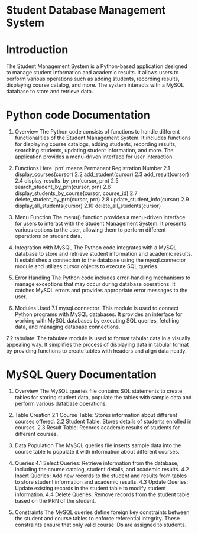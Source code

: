 # Student Database Management System
# Introduction
The Student Management System is a Python-based application designed to manage 
student information and academic results. 
It allows users to perform various operations such as adding students, 
recording results, displaying course catalog, and more. 
The system interacts with a MySQL database to store and retrieve data.
# Python code Documentation
1. Overview
The Python code consists of functions to handle different functionalities of the Student Management System.
It includes functions for displaying course catalogs, adding students, recording results, searching students,
updating student information, and more. The application provides a menu-driven interface for user interaction.

2. Functions
Here 'prn' means Permanent Registration Number
2.1 display_courses(cursor)
2.2 add_student(cursor)
2.3 add_result(cursor)
2.4 display_results_by_prn(cursor, prn)
2.5 search_student_by_prn(cursor, prn)
2.6 display_students_by_course(cursor, course_id)
2.7 delete_student_by_prn(cursor, prn)
2.8 update_student_info(cursor)
2.9 display_all_students(cursor)
2.10 delete_all_students(cursor)

4. Menu Function
The menu() function provides a menu-driven interface for users to interact with the
Student Management System. It presents various options to the user,
allowing them to perform different operations on student data.

5. Integration with MySQL
The Python code integrates with a MySQL database to store and
retrieve student information and academic results.
It establishes a connection to the database using the mysql.connector
module and utilizes cursor objects to execute SQL queries.

6. Error Handling
The Python code includes error-handling mechanisms to manage
exceptions that may occur during database operations.
It catches MySQL errors and provides appropriate error messages to the user.

7. Modules Used
7.1 mysql.connector: This module is used to connect Python programs with MySQL databases.
  It provides an interface for working with MySQL databases by executing SQL queries, fetching data,
  and managing database connections.

7.2 tabulate: The tabulate module is used to format tabular data in a visually appealing way. 
  It simplifies the process of displaying data in tabular format by providing functions to 
  create tables with headers and align data neatly.

# MySQL Query Documentation
1. Overview
The MySQL queries file contains SQL statements to create tables for storing student
data, populate the tables with sample data and perform various database operations.

2. Table Creation
2.1 Course Table: Stores information about different courses offered.
2.2 Student Table: Stores details of students enrolled in courses.
2.3 Result Table: Records academic results of students for different courses.

3. Data Population
The MySQL queries file inserts sample data into the course table to populate
it with information about different courses.

4. Queries
4.1 Select Queries: Retrieve information from the database, including the course catalog,
student details, and academic results.
4.2 Insert Queries: Add new records to the student and results from tables to store
student information and academic results.
4.3 Update Queries: Update existing records in the student table to modify
student information.
4.4 Delete Queries: Remove records from the student table based on the PRN of
the student.

5. Constraints
The MySQL queries define foreign key constraints between the student and course tables
to enforce referential integrity. These constraints ensure that only valid course IDs
are assigned to students.
